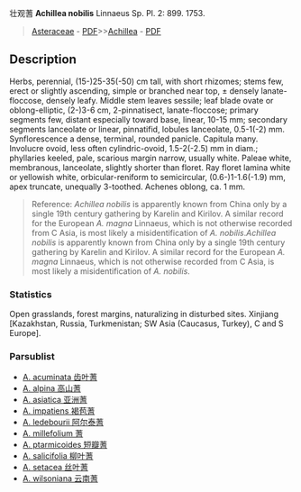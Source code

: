 壮观蓍 **Achillea nobilis** Linnaeus Sp. Pl. 2: 899. 1753.

> [Asteraceae](http://www.iplant.cn/info/Asteraceae?t=foc) - [PDF](http://www.iplant.cn/foc/pdf/Asteraceae.pdf)>>[Achillea](Achillea-蓍属.md) - [PDF](http://www.iplant.cn/foc/pdf/Achillea.pdf)

## Description

Herbs, perennial, (15-)25-35(-50) cm tall, with short rhizomes; stems few, erect or slightly ascending, simple or branched near top, ± densely lanate-floccose, densely leafy. Middle stem leaves sessile; leaf blade ovate or oblong-elliptic, (2-)3-6 cm, 2-pinnatisect, lanate-floccose; primary segments few, distant especially toward base, linear, 10-15 mm; secondary segments lanceolate or linear, pinnatifid, lobules lanceolate, 0.5-1(-2) mm. Synflorescence a dense, terminal, rounded panicle. Capitula many. Involucre ovoid, less often cylindric-ovoid, 1.5-2(-2.5) mm in diam.; phyllaries keeled, pale, scarious margin narrow, usually white. Paleae white, membranous, lanceolate, slightly shorter than floret. Ray floret lamina white or yellowish white, orbicular-reniform to semicircular, (0.6-)1-1.6(-1.9) mm, apex truncate, unequally 3-toothed. Achenes oblong, ca. 1 mm.


> Reference: 
>*Achillea nobilis* is apparently known from China only by a single 19th century gathering by Karelin and Kirilov. A similar record for the European *A. magna* Linnaeus, which is not otherwise recorded from C Asia, is most likely a misidentification of *A. nobilis*.*Achillea nobilis* is apparently known from China only by a single 19th century gathering by Karelin and Kirilov. A similar record for the European *A. magna* Linnaeus, which is not otherwise recorded from C Asia, is most likely a misidentification of *A. nobilis*.

### Statistics
Open grasslands, forest margins, naturalizing in disturbed sites. Xinjiang [Kazakhstan, Russia, Turkmenistan; SW Asia (Caucasus, Turkey), C and S Europe].



### Parsublist

* [A.  acuminata  齿叶蓍](Achillea-acuminata-齿叶蓍.md)
* [A.  alpina  高山蓍](Achillea-alpina-高山蓍.md)
* [A.  asiatica  亚洲蓍](Achillea-asiatica-亚洲蓍.md)
* [A.  impatiens  褐苞蓍](Achillea-impatiens-褐苞蓍.md)
* [A.  ledebourii  阿尔泰蓍](Achillea-ledebourii-阿尔泰蓍.md)
* [A.  millefolium  蓍](Achillea-millefolium-蓍.md)
* [A.  ptarmicoides  短瓣蓍](Achillea-ptarmicoides-短瓣蓍.md)
* [A.  salicifolia  柳叶蓍](Achillea-salicifolia-柳叶蓍.md)
* [A.  setacea  丝叶蓍](Achillea-setacea-丝叶蓍.md)
* [A.  wilsoniana  云南蓍](Achillea-wilsoniana-云南蓍.md)
